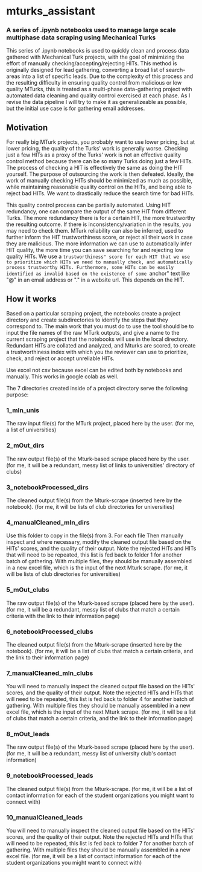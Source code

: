 # mturks_assistant
### A series of .ipynb notebooks used to manage large scale multiphase data scraping using Mechanical Turks
This series of .ipynb notebooks is used to quickly clean and process data gathered with Mechanical Turk projects, with the goal of minimizing the effort of manually checking/accepting/rejecting HITs. This method is originally designed for lead gathering, converting a broad list of search-areas into a list of specific leads. Due to the complexity of this process and the resulting difficulty in ensuring quality control from malicious or low quality MTurks, this is treated as a multi-phase data-gathering project with automated data cleaning and quality control exercised at each phase. As I revise the data pipeline I will try to make it as generalizeable as possible, but the initial use case is for gathering email addresses.

## Motivation 
For really big MTurk projects, you probably want to use lower pricing, but at lower pricing, the quality of the Turks' work is generally worse. Checking just a few HITs as a proxy of the Turks' work is not an effective quality control method because there can be so many Turks doing just a few HITs. The process of checking a HIT is effectively the same as doing the HIT yourself. The purpose of outsourcing the work is then defeated. Ideally, the work of manually checking HITs should be minimized as much as possible, while maintaining reasonable quality control on the HITs, and being able to reject bad HITs. We want to drastically reduce the search time for bad HITs.

This quality control process can be partially automated. Using HIT redundancy, one can compare the output of the same HIT from different Turks. The more redundancy there is for a certain HIT, the more trustworthy the resulting outcome. If there is inconsistency/variation in the results, you may need to check them. MTurk reliability can also be inferred, used to further inform the HIT trustworthiness score, or reject all their work in case they are malicious. The more information we can use to automatically infer HIT quality, the more time you can save searching for and rejecting low quality HITs. We use a ``trustworthiness" score for each HIT that we use to prioritize which HITs we need to manually check, and automatically process trustworthy HITs. Furthermore, some HITs can be easily identified as invalid based on the existence of some ``anchor" text like "@" in an email address or "." in a website url. This depends on the HIT.


## How it works
Based on a particular scraping project, the notebooks create a project directory and create subdirectories to identify the steps that they correspond to. The main work that you must do to use the tool should be to input the file names of the raw MTurk outputs, and give a name to the current scraping project that the notebooks will use in the local directory. Redundant HITs are collated and analyzed, and Mturks are scored, to create a trustworthiness index with which you the reviewer can use to prioritize, check, and reject or accept unreliable HITs.

Use excel not csv because excel can be edited both by notebooks and manually. This works in google colab as well. 

The 7 directories created inside of a project directory serve the following purpose:

### 1_mIn_unis
The raw input file(s) for the MTurk project, placed here by the user. 
(for me, a list of universities)

### 2_mOut_dirs
The raw output file(s) of the Mturk-based scrape placed here by the user.
(for me, it will be a redundant, messy list of links to universities' directory of clubs)

### 3_notebookProcessed_dirs
The cleaned output file(s) from the Mturk-scrape (inserted here by the notebook).
(for me, it will be lists of club directories for universities)

### 4_manualCleaned_mIn_dirs
Use this folder to copy in the file(s) from 3. For each file Then manually inspect and where necessary, modify the cleaned output file based on the HITs' scores, and the quality of their output.
Note the rejected HITs and HITs that will need to be repeated, this list is fed back to folder 1 for another batch of gathering.
With multiple files, they should be manually assembled in a new excel file, which is the input of the next Mturk scrape.
(for me, it will be lists of club directories for universities)

### 5_mOut_clubs
The raw output file(s) of the Mturk-based scrape (placed here by the user).
(for me, it will be a redundant, messy list of clubs that match a certain criteria with the link to their information page)

### 6_notebookProcessed_clubs
The cleaned output file(s) from the Mturk-scrape (inserted here by the notebook). 
(for me, it will be a list of clubs that match a certain criteria, and the link to their information page)

### 7_manualCleaned_mIn_clubs
You will need to manually inspect the cleaned output file based on the HITs' scores, and the quality of their output.
Note the rejected HITs and HITs that will need to be repeated, this list is fed back to folder 4 for another batch of gathering.
With multiple files they should be manually assembled in a new excel file, which is the input of the next Mturk scrape.
(for me, it will be a list of clubs that match a certain criteria, and the link to their information page)

### 8_mOut_leads
The raw output file(s) of the Mturk-based scrape (placed here by the user).
(for me, it will be a redundant, messy list of university club's contact information)

### 9_notebookProcessed_leads
The cleaned output file(s) from the Mturk-scrape. 
(for me, it will be a list of contact information for each of the student organizations you might want to connect with)

### 10_manualCleaned_leads
You will need to manually inspect the cleaned output file based on the HITs' scores, and the quality of their output.
Note the rejected HITs and HITs that will need to be repeated, this list is fed back to folder 7 for another batch of gathering.
With multiple files they should be manually assembled in a new excel file.
(for me, it will be a list of contact information for each of the student organizations you might want to connect with)


